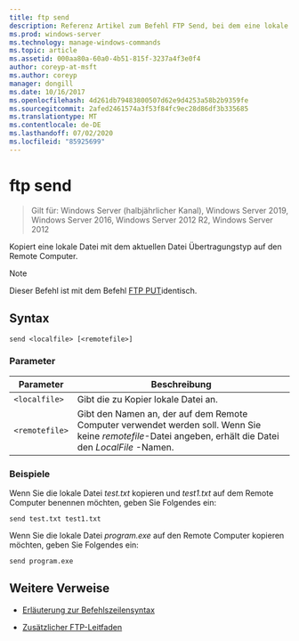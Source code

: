```yaml
---
title: ftp send
description: Referenz Artikel zum Befehl FTP Send, bei dem eine lokale Datei mit dem aktuellen Datei Übertragungstyp auf den Remote Computer kopiert wird.
ms.prod: windows-server
ms.technology: manage-windows-commands
ms.topic: article
ms.assetid: 000aa80a-60a0-4b51-815f-3237a4f3e0f4
author: coreyp-at-msft
ms.author: coreyp
manager: dongill
ms.date: 10/16/2017
ms.openlocfilehash: 4d261db79483800507d62e9d4253a58b2b9359fe
ms.sourcegitcommit: 2afed2461574a3f53f84fc9ec28d86df3b335685
ms.translationtype: MT
ms.contentlocale: de-DE
ms.lasthandoff: 07/02/2020
ms.locfileid: "85925699"
---
```

# <a name="ftp-send"></a>ftp send

> Gilt für: Windows Server (halbjährlicher Kanal), Windows Server 2019, Windows Server 2016, Windows Server 2012 R2, Windows Server 2012

Kopiert eine lokale Datei mit dem aktuellen Datei Übertragungstyp auf den Remote Computer.

> [!NOTE]
> Dieser Befehl ist mit dem Befehl [FTP PUT](ftp-put.md)identisch.

## <a name="syntax"></a>Syntax

```
send <localfile> [<remotefile>]
```

### <a name="parameters"></a>Parameter

| Parameter | Beschreibung |
| --------- | ----------- |
| `<localfile>` | Gibt die zu Kopier lokale Datei an. |
| `<remotefile>` | Gibt den Namen an, der auf dem Remote Computer verwendet werden soll. Wenn Sie keine *remotefile*-Datei angeben, erhält die Datei den *LocalFile* -Namen. |

### <a name="examples"></a>Beispiele

Wenn Sie die lokale Datei *test.txt* kopieren und *test1.txt* auf dem Remote Computer benennen möchten, geben Sie Folgendes ein:

```
send test.txt test1.txt
```

Wenn Sie die lokale Datei *program.exe* auf den Remote Computer kopieren möchten, geben Sie Folgendes ein:

```
send program.exe
```

## <a name="additional-references"></a>Weitere Verweise

- [Erläuterung zur Befehlszeilensyntax](command-line-syntax-key.md)

- [Zusätzlicher FTP-Leitfaden](https://docs.microsoft.com/previous-versions/orphan-topics/ws.10/cc756013(v=ws.10))
